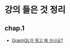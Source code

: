 # 강의 들은 것 정리

## chap.1

- [GraphQL이 뭐고 왜 쓰나요? ](https://velog.io/@osohyun0224/240103%EC%9D%B8%ED%84%B4%EC%9D%BC%EC%A7%80-GraphQL%EC%9D%B4-%EB%AD%90%EA%B3%A0-%EC%99%9C-%EC%93%B0%EB%82%98%EC%9A%94-%EA%B3%B5%EB%B6%80-%EA%B8%B0%EB%A1%9D%EA%B8%B0)

